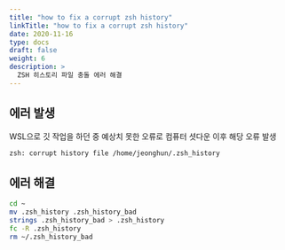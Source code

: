 ```yaml
---
title: "how to fix a corrupt zsh history"
linkTitle: "how to fix a corrupt zsh history"
date: 2020-11-16
type: docs
draft: false
weight: 6
description: >
  ZSH 히스토리 파일 충돌 에러 해결
---
```


에러 발생
---

WSL으로 깃 작업을 하던 중 예상치 못한 오류로 컴퓨터 셧다운 이후 해당 오류 발생

```bash
zsh: corrupt history file /home/jeonghun/.zsh_history
```

에러 해결
---

```bash
cd ~
mv .zsh_history .zsh_history_bad
strings .zsh_history_bad > .zsh_history
fc -R .zsh_history
rm ~/.zsh_history_bad
```

